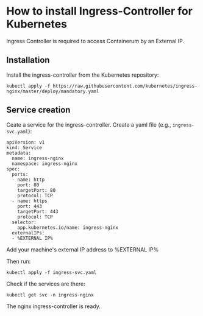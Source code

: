 # How to install Ingress-Controller for Kubernetes

Ingress Controller is required to access Containerum by an External IP. 

## Installation
Install the ingress-controller from the Kubernetes repository:
```
kubectl apply -f https://raw.githubusercontent.com/kubernetes/ingress-nginx/master/deploy/mandatory.yaml
```

## Service creation
Ceate a service for the ingress-controller. Create a yaml file (e.g., `ingress-svc.yaml`):

```
apiVersion: v1
kind: Service
metadata:
  name: ingress-nginx
  namespace: ingress-nginx
spec:
  ports:
  - name: http
    port: 80
    targetPort: 80
    protocol: TCP
  - name: https
    port: 443
    targetPort: 443
    protocol: TCP
  selector:
    app.kubernetes.io/name: ingress-nginx
  externalIPs:
  - %EXTERNAL IP%
  ```
Add your machine's external IP address to %EXTERNAL IP%

Then run:
```
kubectl apply -f ingress-svc.yaml
```

Check if the services are there:
```
kubectl get svc -n ingress-nginx
```

The nginx ingress-controller is ready.
